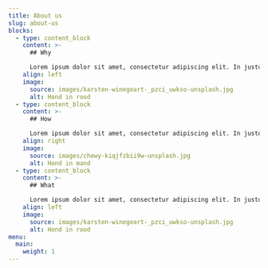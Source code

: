 ```yaml
---
title: About us
slug: about-us
blocks:
  - type: content_block
    content: >-
      ## Why

      Lorem ipsum dolor sit amet, consectetur adipiscing elit. In justo lorem, vehicula sit amet consectetur id, suscipit vitae nisi. Ut eu ligula facilisis, mollis risus vel, suscipit dolor. Donec tempus arcu sit amet ipsum ultrices tristique. Fusce auctor, tellus a pulvinar maximus, felis justo auctor sem, non hendrerit nunc enim ut enim.
    align: left
    image:
      source: images/karsten-winegeart-_pzci_uwkso-unsplash.jpg
      alt: Hond in rood
  - type: content_block
    content: >-
      ## How

      Lorem ipsum dolor sit amet, consectetur adipiscing elit. In justo lorem, vehicula sit amet consectetur id, suscipit vitae nisi. Ut eu ligula facilisis, mollis risus vel, suscipit dolor. Donec tempus arcu sit amet ipsum ultrices tristique. Fusce auctor, tellus a pulvinar maximus, felis justo auctor sem, non hendrerit nunc enim ut enim.
    align: right
    image:
      source: images/chewy-kiqjfzbii9w-unsplash.jpg
      alt: Hond in mand
  - type: content_block
    content: >-
      ## What

      Lorem ipsum dolor sit amet, consectetur adipiscing elit. In justo lorem, vehicula sit amet consectetur id, suscipit vitae nisi. Ut eu ligula facilisis, mollis risus vel, suscipit dolor. Donec tempus arcu sit amet ipsum ultrices tristique. Fusce auctor, tellus a pulvinar maximus, felis justo auctor sem, non hendrerit nunc enim ut enim.
    align: left
    image:
      source: images/karsten-winegeart-_pzci_uwkso-unsplash.jpg
      alt: Hond in rood
menu:
  main:
    weight: 1
---
```

